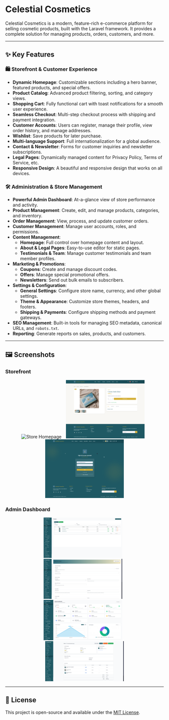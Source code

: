 # Celestial Cosmetics

Celestial Cosmetics is a modern, feature-rich e-commerce platform for selling cosmetic products, built with the Laravel framework. It provides a complete solution for managing products, orders, customers, and more.

---

## ✨ Key Features

### 🛍️ Storefront & Customer Experience
- **Dynamic Homepage**: Customizable sections including a hero banner, featured products, and special offers.
- **Product Catalog**: Advanced product filtering, sorting, and category views.
- **Shopping Cart**: Fully functional cart with toast notifications for a smooth user experience.
- **Seamless Checkout**: Multi-step checkout process with shipping and payment integration.
- **Customer Accounts**: Users can register, manage their profile, view order history, and manage addresses.
- **Wishlist**: Save products for later purchase.
- **Multi-language Support**: Full internationalization for a global audience.
- **Contact & Newsletter**: Forms for customer inquiries and newsletter subscriptions.
- **Legal Pages**: Dynamically managed content for Privacy Policy, Terms of Service, etc.
- **Responsive Design**: A beautiful and responsive design that works on all devices.

### 🛠️ Administration & Store Management
- **Powerful Admin Dashboard**: At-a-glance view of store performance and activity.
- **Product Management**: Create, edit, and manage products, categories, and inventory.
- **Order Management**: View, process, and update customer orders.
- **Customer Management**: Manage user accounts, roles, and permissions.
- **Content Management**:
    - **Homepage**: Full control over homepage content and layout.
    - **About & Legal Pages**: Easy-to-use editor for static pages.
    - **Testimonials & Team**: Manage customer testimonials and team member profiles.
- **Marketing & Promotions**:
    - **Coupons**: Create and manage discount codes.
    - **Offers**: Manage special promotional offers.
    - **Newsletters**: Send out bulk emails to subscribers.
- **Settings & Configuration**:
    - **General Settings**: Configure store name, currency, and other global settings.
    - **Theme & Appearance**: Customize store themes, headers, and footers.
    - **Shipping & Payments**: Configure shipping methods and payment gateways.
- **SEO Management**: Built-in tools for managing SEO metadata, canonical URLs, and `robots.txt`.
- **Reporting**: Generate reports on sales, products, and customers.

---

## 🖼️ Screenshots

### Storefront
<p align="center">
  <img src="screenshot/Opera%20Snapshot_2025-06-25_031858_celestial-cosmetics.test.png" alt="Store Homepage" width="250" style="margin-right: 10px;" />
  <img src="screenshot/Opera%20Snapshot_2025-06-25_031942_celestial-cosmetics.test.png" alt="Product Catalog" width="250" style="margin-right: 10px;" />
  <img src="screenshot/Opera%20Snapshot_2025-07-11_205048_celestial-cosmetics.test.png" alt="Login page" width="250" />
</p>

### Admin Dashboard
<p align="center">
  <img src="screenshot/Opera%20Snapshot_2025-06-27_021122_celestial-cosmetics.test.png" alt="Admin Dashboard" width="250" style="margin-right: 10px;" />
  <img src="screenshot/Opera%20Snapshot_2025-06-27_021157_celestial-cosmetics.test.png" alt="Product Management" width="250" style="margin-right: 10px;" />
  <img src="screenshot/Opera%20Snapshot_2025-06-27_020814_celestial-cosmetics.test.png" alt="Product Detail" width="250"  style="margin-right: 10px;"/>
  <img src="screenshot/Opera%20Snapshot_2025-06-27_021226_celestial-cosmetics.test.png" alt="Order Management" width="250" />
</p>

---

## 📄 License

This project is open-source and available under the [MIT License](LICENSE).
    
